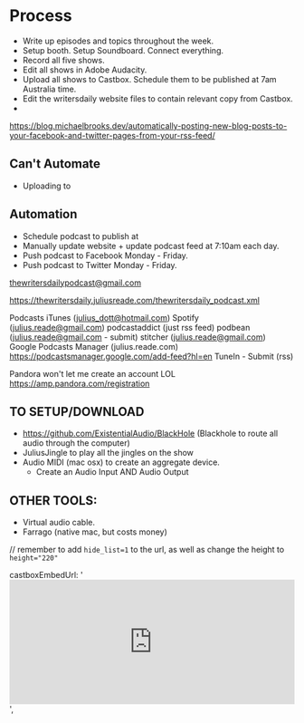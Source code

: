 # Process

+ Write up episodes and topics throughout the week.
+ Setup booth. Setup Soundboard. Connect everything.
+ Record all five shows.
+ Edit all shows in Adobe Audacity.
+ Upload all shows to Castbox. Schedule them to be published at 7am Australia time.
+ Edit the writersdaily website files to contain relevant copy from Castbox.
+

https://blog.michaelbrooks.dev/automatically-posting-new-blog-posts-to-your-facebook-and-twitter-pages-from-your-rss-feed/

## Can't Automate

+ Uploading to

## Automation

+ Schedule podcast to publish at 
+ Manually update website + update podcast feed at 7:10am each day.
+ Push podcast to Facebook Monday - Friday.
+ Push podcast to Twitter Monday - Friday.

thewritersdailypodcast@gmail.com

https://thewritersdaily.juliusreade.com/thewritersdaily_podcast.xml

Podcasts iTunes (julius_dott@hotmail.com)
Spotify (julius.reade@gmail.com)
podcastaddict (just rss feed)
podbean (julius.reade@gmail.com - submit)
stitcher (julius.reade@gmail.com)
Google Podcasts Manager (julius.reade.com) https://podcastsmanager.google.com/add-feed?hl=en
TuneIn - Submit (rss)

Pandora won't let me create an account LOL https://amp.pandora.com/registration

## TO SETUP/DOWNLOAD

- https://github.com/ExistentialAudio/BlackHole (Blackhole to route all audio through the computer)
- JuliusJingle to play all the jingles on the show
- Audio MIDI (mac osx) to create an aggregate device.
  + Create an Audio Input AND Audio Output

## OTHER TOOLS:

- Virtual audio cable.
- Farrago (native mac, but costs money)

// remember to add `hide_list=1` to the url, as well as change the height to `height="220"`

  castboxEmbedUrl: '<iframe src="https://castbox.fm/app/castbox/player/id2852897/id267116287?v=8.22.9&autoplay=0&hide_list=1" frameborder="0" width="100%" height="220"></iframe>',
